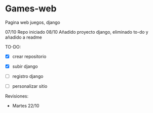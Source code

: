 # Games-web
Pagina web juegos, django

07/10 Repo iniciado
08/10 Añadido proyecto django, eliminado to-do y añadido a readme

TO-DO:
- [x] crear repositorio
- [x] subir django
- [ ] registro django
- [ ] personalizar sitio



Revisiones:
- Martes 22/10
